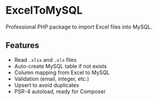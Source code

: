 # ExcelToMySQL

Professional PHP package to import Excel files into MySQL.

## Features
- Read `.xlsx` and `.xls` files
- Auto-create MySQL table if not exists
- Column mapping from Excel to MySQL
- Validation (email, integer, etc.)
- Upsert to avoid duplicates
- PSR-4 autoload, ready for Composer